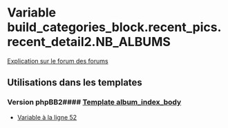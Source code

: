# Variable build_categories_block.recent_pics.recent_detail2.NB_ALBUMS
[Explication sur le forum des forums](http://forum.forumactif.com/t294113-listing-des-variables#build_categories_block.recent_pics.recent_detail2.NB_ALBUMS)
## Utilisations dans les templates
### Version phpBB2#### [Template album_index_body](subsilver/album_index_body.md)
* [Variable à la ligne 52](../subsilver/album_index_body.tpl#L52)